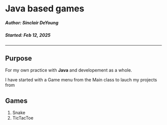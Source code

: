 # Java based games
##### Author: Sinclair DeYoung
##### Started: Feb 12, 2025

---
## Purpose
For my own practice with __Java__ and developement as a whole.

I have started with a Game menu from the Main class to lauch my projects from 

## Games
 1. Snake
 2. TicTacToe